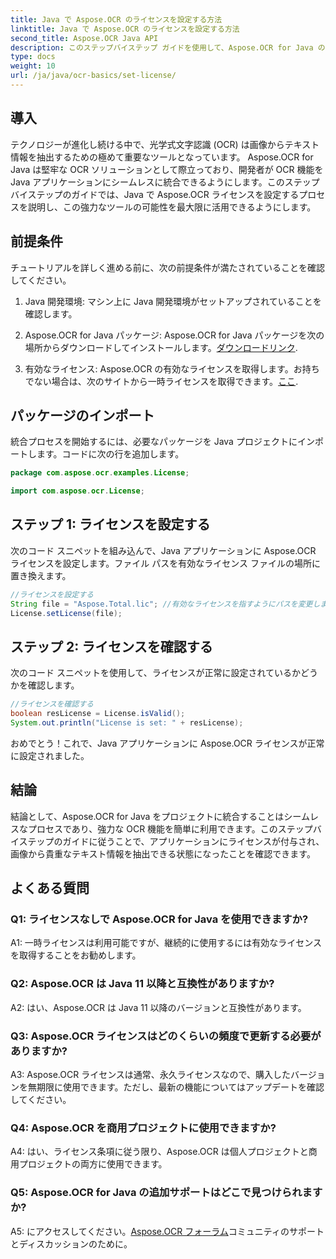 ```yaml
---
title: Java で Aspose.OCR のライセンスを設定する方法
linktitle: Java で Aspose.OCR のライセンスを設定する方法
second_title: Aspose.OCR Java API
description: このステップバイステップ ガイドを使用して、Aspose.OCR for Java の可能性を解き放ってください。ライセンスを簡単にセットアップし、OCR 機能を強化します。
type: docs
weight: 10
url: /ja/java/ocr-basics/set-license/
---
```

## 導入

テクノロジーが進化し続ける中で、光学式文字認識 (OCR) は画像からテキスト情報を抽出するための極めて重要なツールとなっています。 Aspose.OCR for Java は堅牢な OCR ソリューションとして際立っており、開発者が OCR 機能を Java アプリケーションにシームレスに統合できるようにします。このステップバイステップのガイドでは、Java で Aspose.OCR ライセンスを設定するプロセスを説明し、この強力なツールの可能性を最大限に活用できるようにします。

## 前提条件

チュートリアルを詳しく進める前に、次の前提条件が満たされていることを確認してください。

1. Java 開発環境: マシン上に Java 開発環境がセットアップされていることを確認します。

2.  Aspose.OCR for Java パッケージ: Aspose.OCR for Java パッケージを次の場所からダウンロードしてインストールします。[ダウンロードリンク](https://releases.aspose.com/ocr/java/).

3. 有効なライセンス: Aspose.OCR の有効なライセンスを取得します。お持ちでない場合は、次のサイトから一時ライセンスを取得できます。[ここ](https://purchase.aspose.com/temporary-license/).

## パッケージのインポート

統合プロセスを開始するには、必要なパッケージを Java プロジェクトにインポートします。コードに次の行を追加します。

```java
package com.aspose.ocr.examples.License;

import com.aspose.ocr.License;
```

## ステップ 1: ライセンスを設定する

次のコード スニペットを組み込んで、Java アプリケーションに Aspose.OCR ライセンスを設定します。ファイル パスを有効なライセンス ファイルの場所に置き換えます。

```java
//ライセンスを設定する
String file = "Aspose.Total.lic"; //有効なライセンスを指すようにパスを変更します
License.setLicense(file);
```

## ステップ 2: ライセンスを確認する

次のコード スニペットを使用して、ライセンスが正常に設定されているかどうかを確認します。

```java
//ライセンスを確認する
boolean resLicense = License.isValid();
System.out.println("License is set: " + resLicense);
```

おめでとう！これで、Java アプリケーションに Aspose.OCR ライセンスが正常に設定されました。

## 結論

結論として、Aspose.OCR for Java をプロジェクトに統合することはシームレスなプロセスであり、強力な OCR 機能を簡単に利用できます。このステップバイステップのガイドに従うことで、アプリケーションにライセンスが付与され、画像から貴重なテキスト情報を抽出できる状態になったことを確認できます。

## よくある質問

### Q1: ライセンスなしで Aspose.OCR for Java を使用できますか?

A1: 一時ライセンスは利用可能ですが、継続的に使用するには有効なライセンスを取得することをお勧めします。

### Q2: Aspose.OCR は Java 11 以降と互換性がありますか?

A2: はい、Aspose.OCR は Java 11 以降のバージョンと互換性があります。

### Q3: Aspose.OCR ライセンスはどのくらいの頻度で更新する必要がありますか?

A3: Aspose.OCR ライセンスは通常、永久ライセンスなので、購入したバージョンを無期限に使用できます。ただし、最新の機能についてはアップデートを確認してください。

### Q4: Aspose.OCR を商用プロジェクトに使用できますか?

A4: はい、ライセンス条項に従う限り、Aspose.OCR は個人プロジェクトと商用プロジェクトの両方に使用できます。

### Q5: Aspose.OCR for Java の追加サポートはどこで見つけられますか?

 A5: にアクセスしてください。[Aspose.OCR フォーラム](https://forum.aspose.com/c/ocr/16)コミュニティのサポートとディスカッションのために。